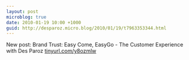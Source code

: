 ```yaml
---
layout: post
microblog: true
date: 2010-01-19 10:00 +1000
guid: http://desparoz.micro.blog/2010/01/19/t7963353344.html
---
```

New post: Brand Trust: Easy Come, EasyGo - The Customer Experience with Des Paroz [tinyurl.com/y8ozmlw](http://tinyurl.com/y8ozmlw)
